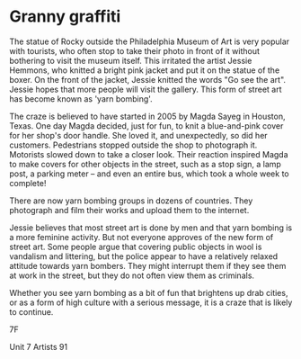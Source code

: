 # Granny graffiti

The statue of Rocky outside the Philadelphia Museum of Art is very popular with tourists, who often stop to take their photo in front of it without bothering to visit the museum itself. This irritated the artist Jessie Hemmons, who knitted a bright pink jacket and put it on the statue of the boxer. On the front of the jacket, Jessie knitted the words "Go see the art". Jessie hopes that more people will visit the gallery. This form of street art has become known as 'yarn bombing'.

The craze is believed to have started in 2005 by Magda Sayeg in Houston, Texas. One day Magda decided, just for fun, to knit a blue-and-pink cover for her shop's door handle. She loved it, and unexpectedly, so did her customers. Pedestrians stopped outside the shop to photograph it. Motorists slowed down to take a closer look. Their reaction inspired Magda to make covers for other objects in the street, such as a stop sign, a lamp post, a parking meter – and even an entire bus, which took a whole week to complete!

There are now yarn bombing groups in dozens of countries. They photograph and film their works and upload them to the internet.

Jessie believes that most street art is done by men and that yarn bombing is a more feminine activity. But not everyone approves of the new form of street art. Some people argue that covering public objects in wool is vandalism and littering, but the police appear to have a relatively relaxed attitude towards yarn bombers. They might interrupt them if they see them at work in the street, but they do not often view them as criminals.

Whether you see yarn bombing as a bit of fun that brightens up drab cities, or as a form of high culture with a serious message, it is a craze that is likely to continue.

7F

Unit 7 Artists 91